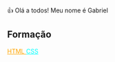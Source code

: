 👍 Olá a todos! Meu nome é Gabriel

<h2>Formação</h2>
  <a style="color: Orange;" href="https://www.dio.me/certificate/T8ZBUW9L/share"> HTML </a>
   <a style="color: aqua;" href="https://www.dio.me/certificate/MIEC668Z/share"> CSS </a>
